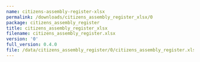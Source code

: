 ```yaml
---
name: citizens-assembly-register-xlsx
permalink: /downloads/citizens_assembly_register_xlsx/0
package: citizens_assembly_register
title: citizens_assembly_register_xlsx
filename: citizens_assembly_register.xlsx
version: '0'
full_version: 0.4.0
file: /data/citizens_assembly_register/0/citizens_assembly_register.xlsx
---
```

